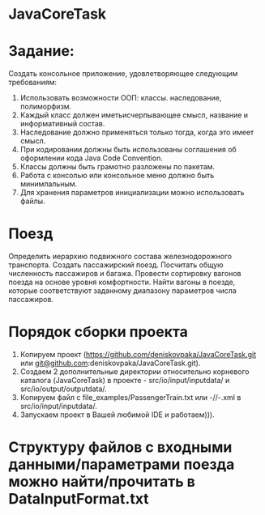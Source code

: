 # JavaCoreTask

# Задание:
Создать консольное приложение, удовлетворяющее следующим требованиям:
1. Использовать возможности ООП: классы. наследование, полиморфизм.
2. Каждый класс должен иметьисчерпывающее смысл, название и информативный состав.
3. Наследование должно применяться только тогда, когда это имеет смысл.
4. При кодировании должны быть использованы соглашения об оформлении кода Java Code Convention.
5. Классы должны быть грамотно разложены по пакетам.
6. Работа с консолью или консольное меню должно быть минимлальным.
7. Для хранения параметров инициализации можно использовать файлы.

# Поезд
Определить иерархию подвижного состава железнодорожного транспорта. Создать
пассажирский поезд. Посчитать общую численность пассажиров и багажа. Провести
сортировку вагонов поезда на основе уровня комфортности. Найти вагоны в поезде, которые
соответствуют заданному диапазону параметров числа пассажиров.

# Порядок сборки проекта
1. Копируем проект (https://github.com/deniskovpaka/JavaCoreTask.git
или git@github.com:deniskovpaka/JavaCoreTask.git).
2. Создаем 2 дополнительные директории относительно корневого каталога (JavaCoreTask)
в проекте - src/io/input/inputdata/ и src/io/output/outputdata/.
3. Копируем файл с file_examples/PassengerTrain.txt
или -//-.xml в src/io/input/inputdata/.
4. Запускаем проект в Вашей любимой IDE и работаем))).

# Структуру файлов с входными данными/параметрами поезда можно найти/прочитать в DataInputFormat.txt
